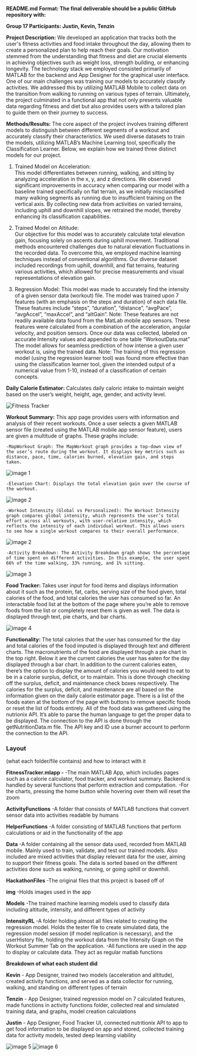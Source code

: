 **README.md**
**Format: The final deliverable should be a public GitHub repository with:**

**Group 17 Participants: Justin, Kevin, Tenzin**


**Project Description:**
We developed an application that tracks both the user's fitness activities and food intake throughout the day, allowing them to create a personalized plan to help reach their goals. Our motivation stemmed from the understanding that fitness and diet are crucial elements in achieving objectives such as weight loss, strength building, or enhancing longevity. The technology stack we employed consisted primarily of MATLAB for the backend and App Designer for the graphical user interface. One of our main challenges was training our models to accurately classify activities. We addressed this by utilizing MATLAB Mobile to collect data on the transition from walking to running on various types of terrain. Ultimately, the project culminated in a functional app that not only presents valuable data regarding fitness and diet but also provides users with a tailored plan to guide them on their journey to success.

**Methods/Results:**
The core aspect of the project involves training different models to distinguish between different segments of a workout and accurately classify their characteristics. We used diverse datasets to train the models, utilizing MATLAB’s Machine Learning tool, specifically the Classification Learner. Below, we explain how we trained three distinct models for our project.

1. Trained Model on Acceleration:  
This model differentiates between running, walking, and sitting by analyzing acceleration in the x, y, and z directions. We observed significant improvements in accuracy when comparing our model with a baseline trained specifically on flat terrain, as we initially misclassified many walking segments as running due to insufficient training on the vertical axis. By collecting new data from activities on varied terrains, including uphill and downhill slopes, we retrained the model, thereby enhancing its classification capabilities.

2. Trained Model on Altitude:  
Our objective for this model was to accurately calculate total elevation gain, focusing solely on ascents during uphill movement. Traditional methods encountered challenges due to natural elevation fluctuations in the recorded data. To overcome this, we employed machine learning techniques instead of conventional algorithms. Our diverse dataset included recordings from uphill, downhill, and flat terrains, featuring various activities, which allowed for precise measurements and visual representations of elevation gain.

3. Regression Model:
	This model was made to accurately find the intensity of a given sensor data (workout) file. The model was trained upon 7 features (with an emphasis on the steps and duration) of each data file. These features include “steps”, “duration”, “distance”, “avgPace”, “avgAccel”, “maxAccel”, and “altGain”. Note: These features are not readily available data found from the MatLab mobile app sensors. These features were calculated from a combination of the acceleration, angular velocity, and position sensors. Once our data was collected, labeled on accurate Intensity values and appended to one table “WorkoutData.mat” The model allows for seamless prediction of how intense a given user workout is, using the trained data. Note: The training of this regression model (using the regression learner tool) was found more effective than using the classification learner tool, given the intended output of a numerical value from 1-10, instead of a classification of certain concepts.

**Daily Calorie Estimator:**
Calculates daily caloric intake to maintain weight based on the user’s weight, height, age, gender, and activity level.

![Fitness Tracker](img/fitness_tracker.png)

**Workout Summary:** 
	This app page provides users with information and analysis of their recent workouts. Once a user selects a given MATLAB sensor file (created using the MATLAB mobile app sensor feature), users are given a multitude of graphs. These graphs include:
	
 	-MapWorkout Graph: The MapWorkout graph provides a top-down view of the user’s route during the workout. It displays key metrics such as distance, pace, time, calories burned, elevation gain, and steps taken.

![image 1](img/map1.png)

	-Elevation Chart: Displays the total elevation gain over the course of the workout.   

![image 2](img/elevation.png)
 
	-Workout Intensity (Global vs Personalized): The Workout Intensity graph compares global intensity, which represents the user’s total effort across all workouts, with user-relative intensity, which reflects the intensity of each individual workout. This allows users to see how a single workout compares to their overall performance.

![image 2](img/intensity.png)
 
	-Activity Breakdown: The Activity Breakdown graph shows the percentage of time spent on different activities. In this example, the user spent 66% of the time walking, 33% running, and 1% sitting.

![image 3](img/activity_breakdown.png)

**Food Tracker:**
Takes user input for food items and displays information about it such as the protein, fat, carbs, serving size of the food given, total calories of the food, and total calories the user has consumed so far. An interactable food list at the bottom of the page where you’re able to remove foods from the list or completely reset them is given as well. The data is displayed through text, pie charts, and bar charts.

![image 4](img/foodtracker.png)

**Functionality:** 
The total calories that the user has consumed for the day and total calories of the food imputed is displayed through text and different charts. The macronutrients of the food are displayed through a pie chart in the top right. Below it are the current calories the user has eaten for the day displayed through a bar chart. In addition to the current calories eaten, there’s the option to display the amount of calories you would need to eat to be in a calorie surplus, deficit, or to maintain. This is done through checking off the surplus, deficit, and maintenance check boxes respectively. The calories for the surplus, deficit, and maintenance are all based on the information given on the daily calorie estimator page. There is a list of the foods eaten at the bottom of the page with buttons to remove specific foods or reset the list of foods entirely. All of the food data was gathered using the nutrionix API. It’s able to parse the human language to get the proper data to be displayed. The connection to the API is done through the getNutritionData.m file. The API key and ID use a burner account to perform the connection to the API.


### Layout
(what each folder/file contains) and how to interact with it

**FitnessTracker.mlapp -**
-The main MATLAB App, which includes pages such as a calorie calculator, food tracker, and workout summary. Backend is handled by several functions that perform extraction and computation.
-For the charts, pressing the home button while hovering over them will reset the zoom 

**ActivityFunctions**
-A folder that consists of MATLAB functions that convert sensor data into activities readable by humans

**HelperFunctions**
-A folder consisting of MATLAB functions that perform calculations or aid in the functionality of the app

**Data** 
-A folder containing all the sensor data used, recorded from MATLAB mobile. Mainly used to train, validate, and test our trained models. Also included are mixed activities that display relevant data for the user, aiming to support their fitness goals. The data is sorted based on the different activities done such as walking, running, or going uphill or downhill.

**HackathonFiles**
-The original files that this project is based off of

**img**
-Holds images used in the app

**Models**
-The trained machine learning models used to classify data including altitude, intensity, and different types of activity

**IntensityRL**
-A folder holding almost all files related to creating the regression model. Holds the tester file to create simulated data, the regression model session (if model replication is necessary), and the userHistory file, holding the workout data from the Intensity Graph on the Workout Summer Tab on the application.
-All functions are used in the app to display or calculate data. They act as regular matlab functions

**Breakdown of what each student did** 

**Kevin** - App Designer, trained two models (acceleration and altitude), created activity functions, and served as a data collector for running, walking, and standing on different types of terrain

**Tenzin** - App Designer, trained regression model on 7 calculated features, made functions in activity functions folder, collected real and simulated training data, and graphs, model creation calculations

**Justin** - App Designer, Food Tracker UI, connected nutritionix API to app to get food information to be displayed on app and stored, collected training data for activity models, tested deep learning viability

![image 5](img/foodtracker2.png)
![image 6](img/map2.png)
